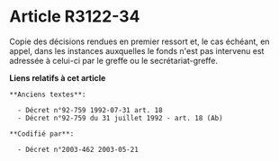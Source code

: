 # Article R3122-34

Copie des décisions rendues en premier ressort et, le cas échéant, en appel, dans les instances auxquelles le fonds n'est pas
intervenu est adressée à celui-ci par le greffe ou le secrétariat-greffe.

**Liens relatifs à cet article**

	**Anciens textes**:

	  - Décret n°92-759 1992-07-31 art. 18
	  - Décret n°92-759 du 31 juillet 1992 - art. 18 (Ab)

	**Codifié par**:

	  - Décret n°2003-462 2003-05-21
